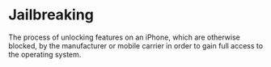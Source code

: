 [Title]: # (Jailbreaking)
[Order]: # (63)

# Jailbreaking

The process of unlocking features on an iPhone, which are otherwise blocked, by the manufacturer or mobile carrier in order to gain full access to the operating system.